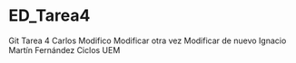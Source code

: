 # ED_Tarea4
Git Tarea 4
Carlos
Modifico
Modificar otra vez
Modificar de nuevo
Ignacio Martín Fernández
Ciclos UEM
